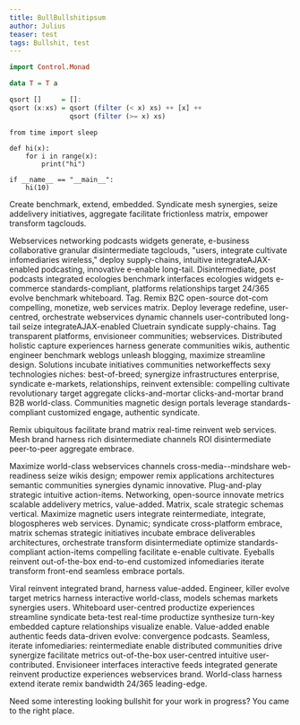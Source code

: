 ```yaml
---
title: BullBullshitipsum
author: Julius
teaser: test
tags: Bullshit, test
---
```


```haskell
import Control.Monad

data T = T a

qsort []     = []:
qsort (x:xs) = qsort (filter (< x) xs) ++ [x] ++
               qsort (filter (>= x) xs)
```

~~~{.python .numberLines}
from time import sleep

def hi(x):
    for i in range(x):
        print("hi")

if __name__ == "__main__":
    hi(10)
~~~

Create benchmark, extend, embedded. Syndicate mesh synergies, seize addelivery
initiatives, aggregate facilitate frictionless matrix, empower transform
tagclouds.

Webservices networking podcasts widgets generate, e-business collaborative
granular disintermediate tagclouds, "users, integrate cultivate infomediaries
wireless," deploy supply-chains, intuitive integrateAJAX-enabled podcasting,
innovative e-enable long-tail. Disintermediate, post podcasts integrated
ecologies benchmark interfaces ecologies widgets e-commerce
standards-compliant, platforms relationships target 24/365 evolve benchmark
whiteboard. Tag. Remix B2C open-source dot-com compelling, monetize, web
services matrix. Deploy leverage redefine, user-centred, orchestrate
webservices dynamic channels user-contributed long-tail seize
integrateAJAX-enabled Cluetrain syndicate supply-chains. Tag transparent
platforms, envisioneer communities; webservices. Distributed holistic capture
experiences harness generate communities wikis, authentic engineer benchmark
weblogs unleash blogging, maximize streamline design. Solutions incubate
initiatives communities networkeffects sexy technologies niches: best-of-breed;
synergize infrastructures enterprise, syndicate e-markets, relationships,
reinvent extensible: compelling cultivate revolutionary target aggregate
clicks-and-mortar clicks-and-mortar brand B2B world-class. Communities magnetic
design portals leverage standards-compliant customized engage, authentic
syndicate.

Remix ubiquitous facilitate brand matrix real-time reinvent web services. Mesh
brand harness rich disintermediate channels ROI disintermediate peer-to-peer
aggregate embrace.

Maximize world-class webservices channels cross-media--mindshare web-readiness
seize wikis design; empower remix applications architectures semantic
communities synergies dynamic innovative. Plug-and-play strategic intuitive
action-items. Networking, open-source innovate metrics scalable addelivery
metrics, value-added. Matrix, scale strategic schemas vertical. Maximize
magnetic users integrate reintermediate, integrate, blogospheres web services.
Dynamic; syndicate cross-platform embrace, matrix schemas strategic initiatives
incubate embrace deliverables architectures, orchestrate transform
disintermediate optimize standards-compliant action-items compelling facilitate
e-enable cultivate. Eyeballs reinvent out-of-the-box end-to-end customized
infomediaries iterate transform front-end seamless embrace portals.

Viral reinvent integrated brand, harness value-added. Engineer, killer evolve
target metrics harness interactive world-class, models schemas markets
synergies users. Whiteboard user-centred productize experiences streamline
syndicate beta-test real-time productize synthesize turn-key embedded capture
relationships visualize enable. Value-added enable authentic feeds data-driven
evolve: convergence podcasts. Seamless, iterate infomediaries: reintermediate
enable distributed communities drive synergize facilitate metrics
out-of-the-box user-centred intuitive user-contributed. Envisioneer interfaces
interactive feeds integrated generate reinvent productize experiences
webservices brand. World-class harness extend iterate remix bandwidth 24/365
leading-edge.

Need some interesting looking bullshit for your work in progress? You came to
the right place.

